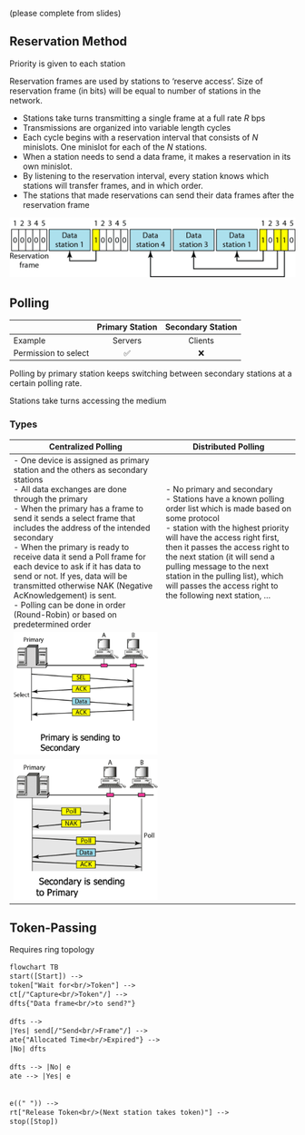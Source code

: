 (please complete from slides)

## Reservation Method

Priority is given to each station

Reservation frames are used by stations to ‘reserve access’. Size of reservation frame (in bits) will be equal to number of stations in the network.

- Stations take turns transmitting a single frame at a full rate $R$ bps
- Transmissions are organized into variable length cycles
- Each cycle begins with a reservation interval that consists of $N$ minislots. One minislot for each of the $N$ stations.
- When a station needs to send a data frame, it makes a reservation in its own minislot.
- By listening to the reservation interval, every station knows which stations will transfer frames, and in which order.
- The stations that made reservations can send their data frames after the reservation frame

![image-20230508101448132](./assets/image-20230508101448132.png)

## Polling

|                      | Primary Station | Secondary Station |
| -------------------- | :-------------: | :---------------: |
| Example              |     Servers     |      Clients      |
| Permission to select |        ✅        |         ❌         |

Polling by primary station keeps switching between secondary stations at a certain polling rate.

Stations take turns accessing the medium

### Types

| Centralized Polling                                          | Distributed Polling                                          |
| ------------------------------------------------------------ | ------------------------------------------------------------ |
| - One device is assigned as primary station and the others as secondary stations<br/>- All data exchanges are done through the primary<br/>- When the primary has a frame to send it sends a select frame that includes the address of the intended secondary<br/>- When the primary is ready to receive data it send a Poll frame for each device to ask if it has data to send or not. If yes, data will be transmitted otherwise NAK (Negative AcKnowledgement) is sent.<br/>- Polling can be done in order (Round-Robin) or based on predetermined order | - No primary and secondary<br/>- Stations have a known polling order list which is made based on some protocol<br/>- station with the highest priority will have the access right first, then it passes the access right to the next station (it will send a pulling message to the next station in the pulling list), which will passes the access right to the following next station, … |
| ![image-20230508102329565](./assets/image-20230508102329565.png) |                                                              |
| ![image-20230508102342916](./assets/image-20230508102342916.png) |                                                              |

## Token-Passing

Requires ring topology

```mermaid
flowchart TB
start([Start]) -->
token["Wait for<br/>Token"] -->
ct[/"Capture<br/>Token"/] -->
dfts{"Data frame<br/>to send?"}

dfts -->
|Yes| send[/"Send<br/>Frame"/] -->
ate{"Allocated Time<br/>Expired"} -->
|No| dfts

dfts --> |No| e
ate --> |Yes| e


e((" ")) -->
rt["Release Token<br/>(Next station takes token)"] -->
stop([Stop])
```

